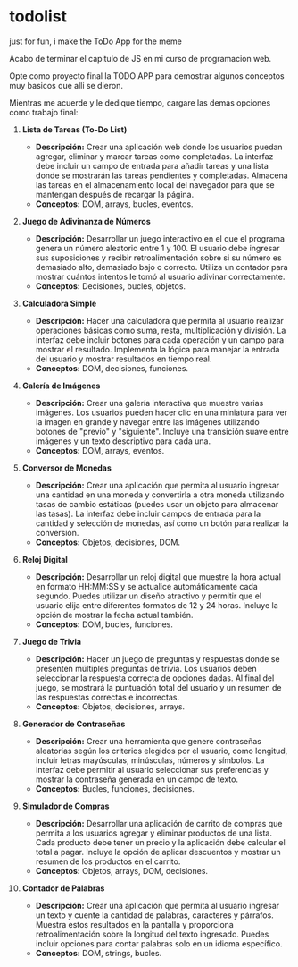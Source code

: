 # todolist
just for fun, i make the ToDo App for the meme

Acabo de terminar el capitulo de JS en mi curso de programacion web. 

Opte como proyecto final la TODO APP para demostrar algunos conceptos muy basicos que alli se dieron. 

Mientras me acuerde y le dedique tiempo, cargare las demas opciones como trabajo final:

1. **Lista de Tareas (To-Do List)**
   - **Descripción:** Crear una aplicación web donde los usuarios puedan agregar, eliminar y marcar tareas como completadas. La interfaz debe incluir un campo de entrada para añadir tareas y una lista donde se mostrarán las tareas pendientes y completadas. Almacena las tareas en el almacenamiento local del navegador para que se mantengan después de recargar la página.
   - **Conceptos:** DOM, arrays, bucles, eventos.

2. **Juego de Adivinanza de Números**
   - **Descripción:** Desarrollar un juego interactivo en el que el programa genera un número aleatorio entre 1 y 100. El usuario debe ingresar sus suposiciones y recibir retroalimentación sobre si su número es demasiado alto, demasiado bajo o correcto. Utiliza un contador para mostrar cuántos intentos le tomó al usuario adivinar correctamente.
   - **Conceptos:** Decisiones, bucles, objetos.

3. **Calculadora Simple**
   - **Descripción:** Hacer una calculadora que permita al usuario realizar operaciones básicas como suma, resta, multiplicación y división. La interfaz debe incluir botones para cada operación y un campo para mostrar el resultado. Implementa la lógica para manejar la entrada del usuario y mostrar resultados en tiempo real.
   - **Conceptos:** DOM, decisiones, funciones.

4. **Galería de Imágenes**
   - **Descripción:** Crear una galería interactiva que muestre varias imágenes. Los usuarios pueden hacer clic en una miniatura para ver la imagen en grande y navegar entre las imágenes utilizando botones de "previo" y "siguiente". Incluye una transición suave entre imágenes y un texto descriptivo para cada una.
   - **Conceptos:** DOM, arrays, eventos.

5. **Conversor de Monedas**
   - **Descripción:** Crear una aplicación que permita al usuario ingresar una cantidad en una moneda y convertirla a otra moneda utilizando tasas de cambio estáticas (puedes usar un objeto para almacenar las tasas). La interfaz debe incluir campos de entrada para la cantidad y selección de monedas, así como un botón para realizar la conversión.
   - **Conceptos:** Objetos, decisiones, DOM.

6. **Reloj Digital**
   - **Descripción:** Desarrollar un reloj digital que muestre la hora actual en formato HH:MM:SS y se actualice automáticamente cada segundo. Puedes utilizar un diseño atractivo y permitir que el usuario elija entre diferentes formatos de 12 y 24 horas. Incluye la opción de mostrar la fecha actual también.
   - **Conceptos:** DOM, bucles, funciones.

7. **Juego de Trivia**
   - **Descripción:** Hacer un juego de preguntas y respuestas donde se presenten múltiples preguntas de trivia. Los usuarios deben seleccionar la respuesta correcta de opciones dadas. Al final del juego, se mostrará la puntuación total del usuario y un resumen de las respuestas correctas e incorrectas.
   - **Conceptos:** Objetos, decisiones, arrays.

8. **Generador de Contraseñas**
   - **Descripción:** Crear una herramienta que genere contraseñas aleatorias según los criterios elegidos por el usuario, como longitud, incluir letras mayúsculas, minúsculas, números y símbolos. La interfaz debe permitir al usuario seleccionar sus preferencias y mostrar la contraseña generada en un campo de texto.
   - **Conceptos:** Bucles, funciones, decisiones.

9. **Simulador de Compras**
   - **Descripción:** Desarrollar una aplicación de carrito de compras que permita a los usuarios agregar y eliminar productos de una lista. Cada producto debe tener un precio y la aplicación debe calcular el total a pagar. Incluye la opción de aplicar descuentos y mostrar un resumen de los productos en el carrito.
   - **Conceptos:** Objetos, arrays, DOM, decisiones.

10. **Contador de Palabras**
    - **Descripción:** Crear una aplicación que permita al usuario ingresar un texto y cuente la cantidad de palabras, caracteres y párrafos. Muestra estos resultados en la pantalla y proporciona retroalimentación sobre la longitud del texto ingresado. Puedes incluir opciones para contar palabras solo en un idioma específico.
    - **Conceptos:** DOM, strings, bucles.
